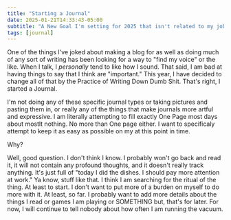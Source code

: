 ```yaml
---
title: "Starting a Journal"
date: 2025-01-21T14:33:43-05:00
subtitle: "A New Goal I'm setting for 2025 that isn't related to my job, books, fitness, or mental health!"
tags: [journal]
---
```


One of the things I've joked about making a blog for as well as doing much of any sort of writing has been looking for a way to "find my voice" or the like. When I talk, I _personally_ tend to like how I sound. That said, I am bad at having things to say that I think are "important." This year, I have decided to change all of that by the Practice of Writing Down Dumb Shit. That's right, I started a Journal. 

I'm not doing any of these specific journal types or taking pictures and pasting them in, or really any of the things that make journals more artful and expressive. I am literally attempting to fill exactly One Page most days about mostlt nothing. No more than One page either. I want to specificaly attempt to keep it as easy as possible on my at this point in time. 

Why? 

Well, good question. I don't think I know. I probably won't go back and read it, it will not contain any profound thoughts, and it doesn't really track anything. It's just full of "today I did the dishes. I should pay more attention at work." Ya know, stuff like that. I think I am searching for the ritual of the thing. At least to start. I don't want to put more of a burden on myself to do more with it. At least, so far. I probably want to add more details about the things I read or games I am playing or SOMETHING but, that's for later. For now, I will continue to tell nobody about how often I am running the vacuum.